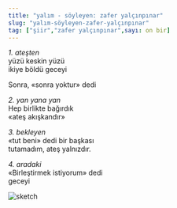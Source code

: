 ```yaml
---
title: "yalım - söyleyen: zafer yalçınpınar"
slug: "yalım-söyleyen-zafer-yalçınpınar"
tag: ["şiir","zafer yalçınpınar",sayı: on bir]
---
```


*1. ateşten*\
yüzü keskin yüzü\
ikiye böldü geceyi

Sonra, «sonra yoktur» dedi

*2. yan yana yan*\
Hep birlikte bağırdık\
«ateş akışkandır»

*3. bekleyen*\
«tut beni» dedi bir başkası\
tutamadım, ateş yalnızdır.

*4. aradaki*\
«Birleştirmek istiyorum» dedi\
geceyi

![sketch](/img/ky11_08.jpg)
